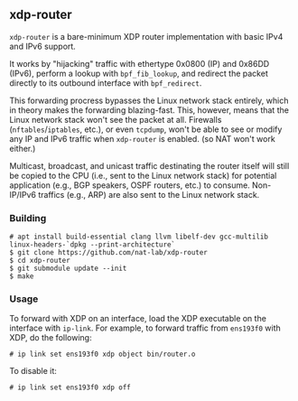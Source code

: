 xdp-router
---

`xdp-router` is a bare-minimum XDP router implementation with basic IPv4 and IPv6 support. 

It works by "hijacking" traffic with ethertype 0x0800 (IP) and 0x86DD (IPv6), perform a lookup with `bpf_fib_lookup`, and redirect the packet directly to its outbound interface with `bpf_redirect`. 

This forwarding procress bypasses the Linux network stack entirely, which in theory makes the forwarding blazing-fast. This, however, means that the Linux network stack won't see the packet at all. Firewalls (`nftables`/`iptables`, etc.), or even `tcpdump`, won't be able to see or modify any IP and IPv6 traffic when `xdp-router` is enabled. (so NAT won't work either.)

Multicast, broadcast, and unicast traffic destinating the router itself will still be copied to the CPU (i.e., sent to the Linux network stack) for potential application (e.g., BGP speakers, OSPF routers, etc.) to consume. Non-IP/IPv6 traffics (e.g., ARP) are also sent to the Linux network stack.

### Building

```
# apt install build-essential clang llvm libelf-dev gcc-multilib linux-headers-`dpkg --print-architecture`
$ git clone https://github.com/nat-lab/xdp-router
$ cd xdp-router
$ git submodule update --init
$ make
```

### Usage

To forward with XDP on an interface, load the XDP executable on the interface with `ip-link`. For example, to forward traffic from `ens193f0` with XDP, do the following:

```
# ip link set ens193f0 xdp object bin/router.o
```

To disable it:

```
# ip link set ens193f0 xdp off
```
